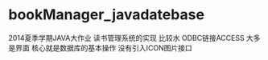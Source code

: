 bookManager_javadatebase
========================
2014夏季学期JAVA大作业
读书管理系统的实现
比较水
ODBC链接ACCESS
大多是界面
核心就是数据库的基本操作
没有引入ICON图片接口
